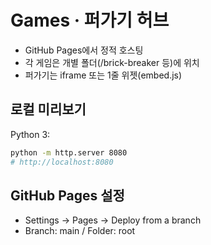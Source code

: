 # Games · 퍼가기 허브

- GitHub Pages에서 정적 호스팅
- 각 게임은 개별 폴더(/brick-breaker 등)에 위치
- 퍼가기는 iframe 또는 1줄 위젯(embed.js)

## 로컬 미리보기
Python 3:
```bash
python -m http.server 8080
# http://localhost:8080
```

## GitHub Pages 설정
- Settings → Pages → Deploy from a branch
- Branch: main / Folder: root
